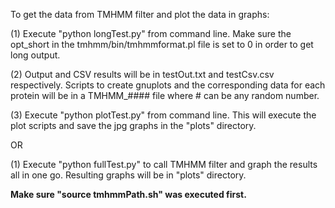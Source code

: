To get the data from TMHMM filter and plot the data in graphs:

(1) Execute "python longTest.py" from command line. Make sure the opt\_short in the tmhmm/bin/tmhmmformat.pl file is set to 0 in order to get long output.

(2) Output and CSV results will be in testOut.txt and testCsv.csv respectively. Scripts to create gnuplots and the corresponding data for each protein will be in a TMHMM\_#### file where # can be any random number.

(3) Execute "python plotTest.py" from command line. This will execute the plot scripts and save the jpg graphs in the "plots" directory.

OR

(1) Execute "python fullTest.py" to call TMHMM filter and graph the results all in one go. Resulting graphs will be in "plots" directory.

**Make sure "source tmhmmPath.sh" was executed first.**
